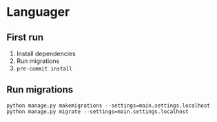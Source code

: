 # Languager

## First run
1) Install dependencies
2) Run migrations
3) `pre-commit install` 

## Run migrations
```
python manage.py makemigrations --settings=main.settings.localhost 
python manage.py migrate --settings=main.settings.localhost 
```
